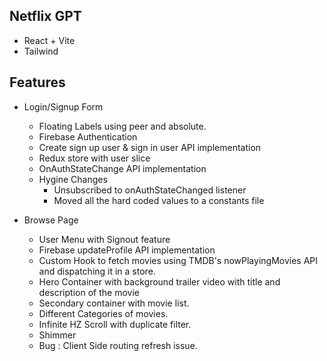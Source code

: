 ## Netflix GPT

- React + Vite
- Tailwind

## Features

- Login/Signup Form
  - Floating Labels using peer and absolute.
  - Firebase Authentication
  - Create sign up user & sign in user API implementation
  - Redux store with user slice
  - OnAuthStateChange API implementation
  - Hygine Changes
    - Unsubscribed to onAuthStateChanged listener
    - Moved all the hard coded values to a constants file

- Browse Page
  - User Menu with Signout feature
  - Firebase updateProfile API implementation
  - Custom Hook to fetch movies using TMDB's nowPlayingMovies API and dispatching it in a store.
  - Hero Container with background trailer video with title and description of the movie
  - Secondary container with movie list.
  - Different Categories of movies.
  - Infinite HZ Scroll with duplicate filter.
  - Shimmer
  - Bug : Client Side routing refresh issue.
